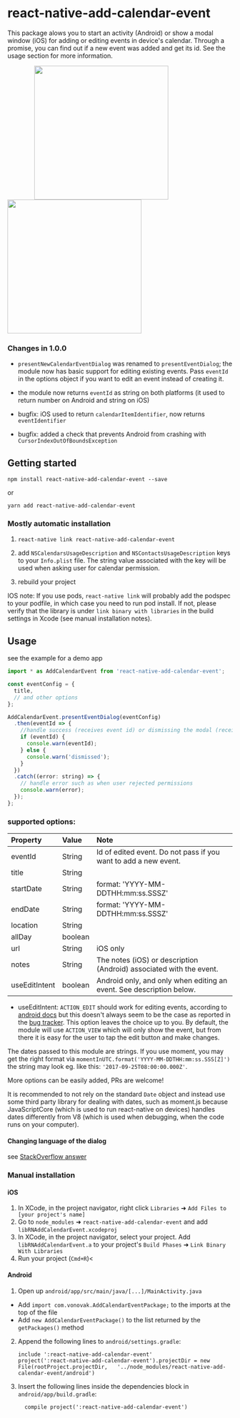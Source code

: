 # react-native-add-calendar-event

This package alows you to start an activity (Android) or show a modal window (iOS) for adding or editing events in device's calendar. Through a promise, you can find out if a new event was added and get its id. See the usage section for more information.

<img src="https://raw.githubusercontent.com/vonovak/react-native-add-calendar-event/master/example/ios.gif" width="300" hspace="60" /> <img src="https://raw.githubusercontent.com/vonovak/react-native-add-calendar-event/master/example/android.gif" width="300" />

### Changes in 1.0.0

* `presentNewCalendarEventDialog` was renamed to `presentEventDialog`; the module now has basic support for editing existing events. Pass `eventId` in the options object if you want to edit an event instead of creating it.

* the module now returns `eventId` as string on both platforms (it used to return number on Android and string on iOS)

* bugfix: iOS used to return `calendarItemIdentifier`, now returns `eventIdentifier`

* bugfix: added a check that prevents Android from crashing with `CursorIndexOutOfBoundsException`

## Getting started

`npm install react-native-add-calendar-event --save`

or

`yarn add react-native-add-calendar-event`

### Mostly automatic installation

1.  `react-native link react-native-add-calendar-event`


2.  add `NSCalendarsUsageDescription` and `NSContactsUsageDescription` keys to your `Info.plist` file. The string value associated with the key will be used when asking user for calendar permission.

3.  rebuild your project

IOS note: If you use pods, `react-native link` will probably add the podspec to your podfile, in which case you need to run pod install. If not, please verify that the library is under `link binary with libraries` in the build settings in Xcode (see manual installation notes).


## Usage

see the example for a demo app

```js
import * as AddCalendarEvent from 'react-native-add-calendar-event';

const eventConfig = {
  title,
  // and other options
};

AddCalendarEvent.presentEventDialog(eventConfig)
  .then(eventId => {
    //handle success (receives event id) or dismissing the modal (receives false)
    if (eventId) {
      console.warn(eventId);
    } else {
      console.warn('dismissed');
    }
  })
  .catch((error: string) => {
    // handle error such as when user rejected permissions
    console.warn(error);
  });
};
```

### supported options:

| Property      | Value   | Note                                                                 |
| :------------ | :------ | :------------------------------------------------------------------- |
| eventId       | String  | Id of edited event. Do not pass if you want to add a new event.      |
| title         | String  |                                                                      |
| startDate     | String  | format: 'YYYY-MM-DDTHH:mm:ss.SSSZ'                                   |
| endDate       | String  | format: 'YYYY-MM-DDTHH:mm:ss.SSSZ'                                   |
| location      | String  |                                                                      |
| allDay        | boolean |                                                                      |
| url           | String  | iOS only                                                             |
| notes         | String  | The notes (iOS) or description (Android) associated with the event.  |
| useEditIntent | boolean | Android only, and only when editing an event. See description below. |

* useEditIntent: `ACTION_EDIT` should work for editing events, according to [android docs](https://developer.android.com/guide/topics/providers/calendar-provider.html#intent-edit) but this doesn't always seem to be the case as reported in the [bug tracker](https://issuetracker.google.com/u/1/issues/36957942?pli=1). This option leaves the choice up to you. By default, the module will use `ACTION_VIEW` which will only show the event, but from there it is easy for the user to tap the edit button and make changes.

The dates passed to this module are strings. If you use moment, you may get the right format via `momentInUTC.format('YYYY-MM-DDTHH:mm:ss.SSS[Z]')` the string may look eg. like this: `'2017-09-25T08:00:00.000Z'`.

More options can be easily added, PRs are welcome!

It is recommended to not rely on the standard `Date` object and instead use some third party library for dealing with dates, such as moment.js because JavaScriptCore (which is used to run react-native on devices) handles dates differently from V8 (which is used when debugging, when the code runs on your computer).

#### Changing language of the dialog

see [StackOverflow answer](https://stackoverflow.com/questions/18425945/xcode-5-and-localization-of-xib-files)

### Manual installation

#### iOS

1.  In XCode, in the project navigator, right click `Libraries` ➜ `Add Files to [your project's name]`
2.  Go to `node_modules` ➜ `react-native-add-calendar-event` and add `libRNAddCalendarEvent.xcodeproj`
3.  In XCode, in the project navigator, select your project. Add `libRNAddCalendarEvent.a` to your project's `Build Phases` ➜ `Link Binary With Libraries`
4.  Run your project (`Cmd+R`)<

#### Android

1.  Open up `android/app/src/main/java/[...]/MainActivity.java`

* Add `import com.vonovak.AddCalendarEventPackage;` to the imports at the top of the file
* Add `new AddCalendarEventPackage()` to the list returned by the `getPackages()` method

2.  Append the following lines to `android/settings.gradle`:
    ```
    include ':react-native-add-calendar-event'
    project(':react-native-add-calendar-event').projectDir = new File(rootProject.projectDir,   '../node_modules/react-native-add-calendar-event/android')
    ```
3.  Insert the following lines inside the dependencies block in `android/app/build.gradle`:
    ```
      compile project(':react-native-add-calendar-event')
    ```
